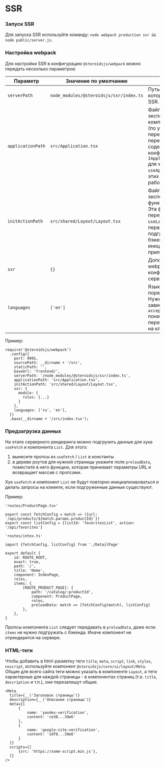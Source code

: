 # SSR
### Запуск SSR
Для запуска SSR используйте команду: ```node webpack production ssr && node public/server.js```.

### Настройка webpack
Для настройки SSR в конфигурацию ```@steroidsjs/webpack``` можно передать несколько параметров:

Параметр | Значение по умолчанию | Описание
------------ | ------------- | -------------
```serverPath``` | ```node_modules/@steroidsjs/ssr/index.ts``` | Путь до файла, в котором запускается SSR.
```applicationPath``` | ```src/Application.tsx``` | Файл, который экспортирует компонент ```Application``` (по умолчанию)  и переменную ```config```. В переменной ```config``` содержится конфигурация с типом ```IApplicationHookConfig``` для хука ```useApplication```. Без этих данных SSR работать не будет.
```initActionPath``` | ```src/shared/Layout/Layout.tsx``` | Файл, который экспортирует функцию ```initAction```. Эта функция передаётся в хук ```useLayout``` и нужна для первоначальной подгрузки данных с бэкенда и инициализации приложения.
```ssr``` | ```{}``` | Дополнительная webpack-конфигурация для серверной сборки.
```languages``` | ```['en']``` | Языки приложения в порядке приоритета. Нужна, чтобы SSR в зависимости от ```accept-language``` понимал, какой перевод нужно отдать на клиент.

Пример:
```
require('@steroidsjs/webpack')
  .config({
    port: 9991,
    sourcePath: __dirname + '/src',
    staticPath: '',
    baseUrl: 'frontend/',
    serverPath: '/node_modules/@steroidsjs/ssr/index.ts',
    applicationPath: 'src/Application.tsx',
    initActionPath: 'src/shared/Layout/Layout.tsx',
    ssr: {
      module: {
        rules: {...}
      }
    },
    languages: ['ru', 'en'],
  })
  .base(__dirname + '/src/index.tsx');
```

### Предзагрузка данных
На этапе серверного рендеринга можно подгрузить данные для хука ```useFetch```  и компонента ```List```.
Для этого:
1. вынесите пропсы из ```useFetch``` / ```List``` в константы
2. в дереве роутов для нужной страницы укажите поле ```preloadData```, поместите в него функцию, которая принимает параметры URL и возвращает массив с пропсами.

Хук ```useFetch``` и компонент ```List``` не будут повторно инициализироваться и делать запросы на клиенте, если подгруженные данные существуют.

Пример:
```
'routes/ProductPage.tsx'

export const fetchConfig = match => ({url: `/api/products/${match.params.productId}`})
export const listConfig = {listId: 'favoritesList', action: '/api/favorites'}
```

```
'routes/intex.ts'

import {fetchConfig, listConfig} from './DetailPage'

export default {
    id: ROUTE_ROOT,
    exact: true,
    path: '/',
    title: 'Home',
    component: IndexPage,
    roles,
    items: {
        [ROUTE_PRODUCT_PAGE]: {
            path: '/catalog/:productId',
            component: ProductPage,
            roles,
            preloadData: match => [fetchConfig(match), listConfig]
        },
    },
}
```
Пропсы компонента ```List``` следует передавать в ```preloadData```, даже если ```items``` не нужно подгружать с бэкенда.
Иначе компонент не отрендерится на сервере.

### HTML-теги
Чтобы добавить в html-разметку теги ```title```, ```meta```, ```script```, ```link```, ```styles```, ```noscript```, используйте компонент ```@steroidsjs/core/ui/layout/Meta```.
Общие для всего сайта теги можно указать в компоненте ```Layout```, а теги характерные для каждой страницы - в компонентах страниц (т.е. ```title```, ```description``` и т.п.), они перезапишут общие.

```
<Meta
  title={__('Заголовок страницы')}
  description={__('Описание страницы')}
  meta={[
      {
          name: 'yandex-verification',
          content: 'ce38...39e6'
      },
      {
          name: 'google-site-verification',
          content: 'sdf8...39e6'
      }
  ]}
  scripts={[
      {src: 'https://some-script.min.js'},
  ]}
/>
```
